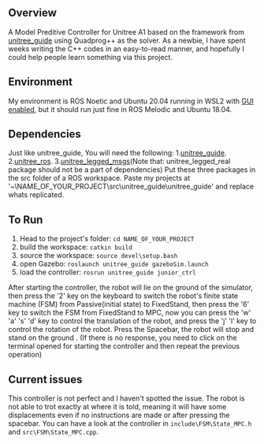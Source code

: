 
## Overview
A Model Preditive Controller for Unitree A1 based on the framework from [unitree_guide](https://github.com/unitreerobotics/unitree_guide/tree/main/unitree_guide) using Quadprog++ as the solver. 
As a newbie, I have spent weeks writing the C++ codes in an easy-to-read manner, and hopefully I could help people learn something via this project.

## Environment
My environment is ROS Noetic and Ubuntu 20.04 running in WSL2 with [GUI enabled](https://learn.microsoft.com/en-us/windows/wsl/tutorials/gui-apps), but it should run just fine in ROS Melodic and Ubuntu 18.04.

## Dependencies
Just like unitree_guide, You will need the following:
1.[unitree_guide](https://github.com/unitreerobotics/unitree_guide/tree/main/unitree_guide).
2.[unitree_ros](https://github.com/unitreerobotics/unitree_ros).
3.[unitree_legged_msgs](https://github.com/unitreerobotics/unitree_ros_to_real)(Note that: unitree_legged_real package should not be a part of dependencies)
Put these three packages in the src folder of a ROS workspace. Paste my projects at '~\NAME_OF_YOUR_PROJECT\src\unitree_guide\unitree_guide' and replace whats replicated.

## To Run
1. Head to the project's folder:
```cd NAME_OF_YOUR_PROJECT```
2. build the workspace:
```catkin build```
3. source the workspace:
```source devel\setup.bash```
4. open Gazebo:
```roslaunch unitree_guide gazeboSim.launch```
5. load the controller:
```rosrun unitree_guide junior_ctrl```
   
After starting the controller, the robot will lie on the ground of the simulator, then press the '2' key on the keyboard to switch the robot's finite state machine (FSM) from Passive(initial state) to FixedStand, then press the '6' key to switch the FSM from FixedStand to MPC, now you can press the 'w' 'a' 's' 'd' key to control the translation of the robot, and press the 'j' 'l' key to control the rotation of the robot. Press the Spacebar, the robot will stop and stand on the ground . (If there is no response, you need to click on the terminal opened for starting the controller and then repeat the previous operation)

## Current issues
This controller is not perfect and I haven't spotted the issue. The robot is not able to trot exactly at where it is told, meaning it will have some displacements even if no instructions are made or after pressing the spacebar. You can have a look at the controller in ```include\FSM\State_MPC.h``` and ```src\FSM\State_MPC.cpp```. 

